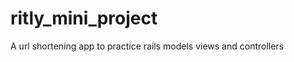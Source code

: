 ritly_mini_project
==================

A url shortening app to practice rails models views and controllers
